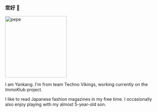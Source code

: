 ### 您好 👋

<img src="https://user-images.githubusercontent.com/89020342/139283659-aa7ea4f7-5343-40de-af98-e1bc83ea6a8c.png" alt="pepe" width="200"/>

I am Yankang. I'm from team Techno Vikings, working currently on the ImmoKlub project.

I like to read Japanese fashion magazines in my free time. I occasionally also enjoy playing with my almost 5-year-old son.
